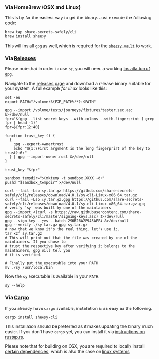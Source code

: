 
### Via HomeBrew (OSX and Linux)

This is by far the easiest way to get the binary. Just execute the following code:

```bash
brew tap share-secrets-safely/cli
brew install sheesy
```

This will install `gpg` as well, which is required for the [`sheesy vault`][syvault] to work.

[syvault]: vault/about.html

### Via [Releases][releases]

Please note that in order to use `sy`, you will need a working [installation of `gpg`][gpg].

Navigate to the [releases page][releases] and download a release binary suitable
for your system. A full example *for linux* looks like this:

```bash,prepare=sy-in-path,hide
set -eu
export PATH="/volume/${EXE_PATH%/*}:$PATH"
```

```bash,exec,hide
gpg --import /volume/tests/journeys/fixtures/tester.sec.asc &>/dev/null
fpr="$(gpg --list-secret-keys --with-colons --with-fingerprint | grep fpr | head -1)"
fpr=${fpr:12:40}

function trust_key () {
  {
    gpg --export-ownertrust
    echo "${1:?First argument is the long fingerprint of the key to trust}:6:"
  } | gpg --import-ownertrust &>/dev/null
}

trust_key "$fpr"
```

```bash,prepare=sandboxed,hide
sandbox_tempdir="$(mktemp -t sandbox.XXXX -d)"
pushd "$sandbox_tempdir" >/dev/null
```

```bash,use=sandboxed,exec
curl --fail -Lso sy.tar.gz https://github.com/share-secrets-safely/cli/releases/download/4.0.1/sy-cli-Linux-x86_64.tar.gz
curl --fail -Lso sy.tar.gz.gpg https://github.com/share-secrets-safely/cli/releases/download/4.0.1/sy-cli-Linux-x86_64.tar.gz.gpg
# verify 'sy' was built by one of the maintainers
gpg --import <(curl -s https://raw.githubusercontent.com/share-secrets-safely/cli/master/signing-keys.asc) 2>/dev/null
gpg --sign-key --yes --batch 296B26A2B943AFFA &>/dev/null
gpg --verify ./sy.tar.gz.gpg sy.tar.gz
# now that we know it's the real thing, let's use it.
tar xzf sy.tar.gz
# This will print out that the file was created by one of the maintainers. If you chose to
# trust the respective key after verifying it belongs to the maintainers, gpg will tell you
# it is verified.

# Finally put the executable into your PATH
mv ./sy /usr/local/bin
```

Now the `sy` executable is available in your `PATH`.

```bash,exec
sy --help
```

[gpg]: https://www.gnupg.org/download/index.html#binary

### Via [Cargo][rustup]

If you already have `cargo` available, installation is as easy as the following:

```bash
cargo install sheesy-cli
```

This installation should be preferred as it makes updating the binary much easier.
If you don't have `cargo` yet, you can install it via [instructions on rustup.rs][rustup].

Please note that for building on OSX, you are required to locally install [certain dependencies][dep-osx],
which is also the case on [linux systems][dep-debian].

[dep-osx]: https://github.com/share-secrets-safely/cli/blob/ffafeacb744bdbe7af5a6317ecb65ee9aae13311/.travis.yml#L30
[dep-debian]: https://github.com/share-secrets-safely/cli/blob/ffafeacb744bdbe7af5a6317ecb65ee9aae13311/.travis.yml#L22
[releases]: https://github.com/share-secrets-safely/cli/releases
[rustup]: http://rustup.rs
